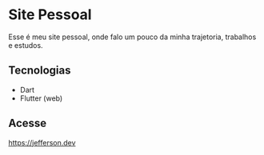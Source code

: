 # Site Pessoal

Esse é meu site pessoal, onde falo um pouco da minha trajetoria, trabalhos e estudos.

## Tecnologias

- Dart
- Flutter (web)


## Acesse

https://jefferson.dev
